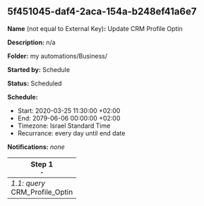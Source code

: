 ## 5f451045-daf4-2aca-154a-b248ef41a6e7

**Name** (not equal to External Key)**:** Update CRM Profile Optin

**Description:** n/a

**Folder:** my automations/Business/

**Started by:** Schedule

**Status:** Scheduled

**Schedule:**

* Start: 2020-03-25 11:30:00 +02:00
* End: 2079-06-06 00:00:00 +02:00
* Timezone: Israel Standard Time
* Recurrance: every day until end date

**Notifications:** _none_


| Step 1<br>_<small>-</small>_ |
| --- |
| _1.1: query_<br>CRM_Profile_Optin |
